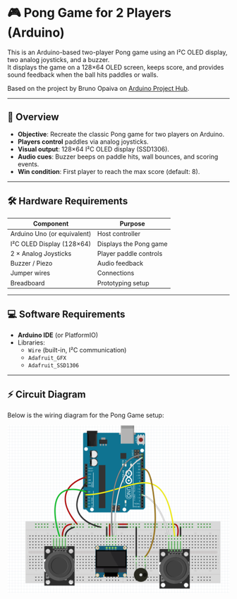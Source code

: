# 🎮 Pong Game for 2 Players (Arduino)

This is an Arduino-based two-player Pong game using an I²C OLED display, two analog joysticks, and a buzzer.  
It displays the game on a 128×64 OLED screen, keeps score, and provides sound feedback when the ball hits paddles or walls.  

Based on the project by Bruno Opaiva on [Arduino Project Hub](https://projecthub.arduino.cc/bruno_opaiva/pong-game-for-2-players-2e30f5).

---

## 📌 Overview

- **Objective**: Recreate the classic Pong game for two players on Arduino.  
- **Players control** paddles via analog joysticks.  
- **Visual output**: 128×64 I²C OLED display (SSD1306).  
- **Audio cues**: Buzzer beeps on paddle hits, wall bounces, and scoring events.  
- **Win condition**: First player to reach the max score (default: 8).  

---

## 🛠️ Hardware Requirements

| Component | Purpose |
|-----------|---------|
| Arduino Uno (or equivalent) | Host controller |
| I²C OLED Display (128×64) | Displays the Pong game |
| 2 × Analog Joysticks | Player paddle controls |
| Buzzer / Piezo | Audio feedback |
| Jumper wires | Connections |
| Breadboard | Prototyping setup |

---

## 💻 Software Requirements

- **Arduino IDE** (or PlatformIO)
- Libraries:
  - `Wire` (built-in, I²C communication)
  - `Adafruit_GFX`
  - `Adafruit_SSD1306`

---

## ⚡ Circuit Diagram

Below is the wiring diagram for the Pong Game setup:  

![Circuit Diagram](images/circuit.png)

